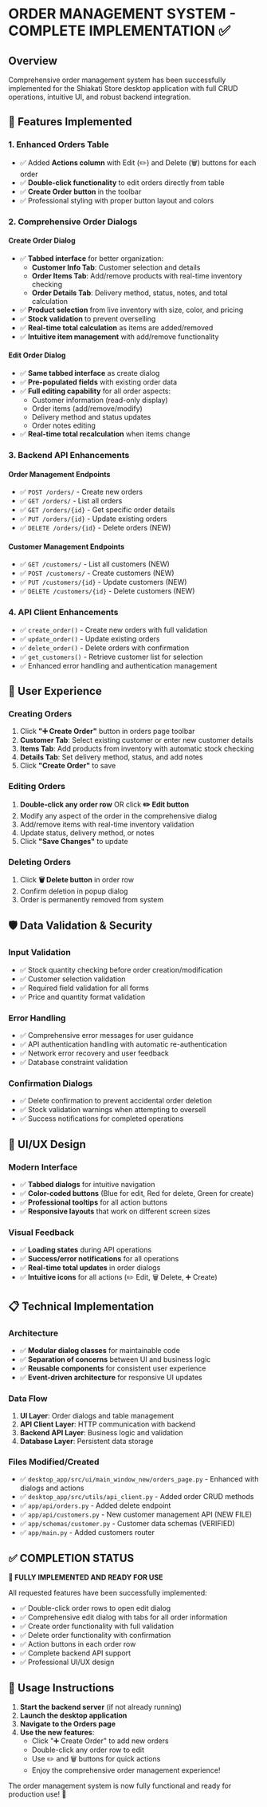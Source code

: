 # ORDER MANAGEMENT SYSTEM - COMPLETE IMPLEMENTATION ✅

## Overview
Comprehensive order management system has been successfully implemented for the Shiakati Store desktop application with full CRUD operations, intuitive UI, and robust backend integration.

## 🎯 Features Implemented

### 1. **Enhanced Orders Table**
- ✅ Added **Actions column** with Edit (✏️) and Delete (🗑️) buttons for each order
- ✅ **Double-click functionality** to edit orders directly from table
- ✅ **Create Order button** in the toolbar
- ✅ Professional styling with proper button layout and colors

### 2. **Comprehensive Order Dialogs**

#### **Create Order Dialog**
- ✅ **Tabbed interface** for better organization:
  - **Customer Info Tab**: Customer selection and details
  - **Order Items Tab**: Add/remove products with real-time inventory checking
  - **Order Details Tab**: Delivery method, status, notes, and total calculation
- ✅ **Product selection** from live inventory with size, color, and pricing
- ✅ **Stock validation** to prevent overselling
- ✅ **Real-time total calculation** as items are added/removed
- ✅ **Intuitive item management** with add/remove functionality

#### **Edit Order Dialog**
- ✅ **Same tabbed interface** as create dialog
- ✅ **Pre-populated fields** with existing order data
- ✅ **Full editing capability** for all order aspects:
  - Customer information (read-only display)
  - Order items (add/remove/modify)
  - Delivery method and status updates
  - Order notes editing
- ✅ **Real-time total recalculation** when items change

### 3. **Backend API Enhancements**

#### **Order Management Endpoints**
- ✅ `POST /orders/` - Create new orders
- ✅ `GET /orders/` - List all orders  
- ✅ `GET /orders/{id}` - Get specific order details
- ✅ `PUT /orders/{id}` - Update existing orders
- ✅ `DELETE /orders/{id}` - Delete orders (NEW)

#### **Customer Management Endpoints**
- ✅ `GET /customers/` - List all customers (NEW)
- ✅ `POST /customers/` - Create customers (NEW) 
- ✅ `PUT /customers/{id}` - Update customers (NEW)
- ✅ `DELETE /customers/{id}` - Delete customers (NEW)

### 4. **API Client Enhancements**
- ✅ `create_order()` - Create new orders with full validation
- ✅ `update_order()` - Update existing orders
- ✅ `delete_order()` - Delete orders with confirmation
- ✅ `get_customers()` - Retrieve customer list for selection
- ✅ Enhanced error handling and authentication management

## 🚀 User Experience

### **Creating Orders**
1. Click **"➕ Create Order"** button in orders page toolbar
2. **Customer Tab**: Select existing customer or enter new customer details
3. **Items Tab**: Add products from inventory with automatic stock checking
4. **Details Tab**: Set delivery method, status, and add notes
5. Click **"Create Order"** to save

### **Editing Orders**
1. **Double-click any order row** OR click **✏️ Edit button**
2. Modify any aspect of the order in the comprehensive dialog
3. Add/remove items with real-time inventory validation
4. Update status, delivery method, or notes
5. Click **"Save Changes"** to update

### **Deleting Orders**
1. Click **🗑️ Delete button** in order row
2. Confirm deletion in popup dialog
3. Order is permanently removed from system

## 🛡️ Data Validation & Security

### **Input Validation**
- ✅ Stock quantity checking before order creation/modification
- ✅ Customer selection validation
- ✅ Required field validation for all forms
- ✅ Price and quantity format validation

### **Error Handling**
- ✅ Comprehensive error messages for user guidance
- ✅ API authentication handling with automatic re-authentication
- ✅ Network error recovery and user feedback
- ✅ Database constraint validation

### **Confirmation Dialogs**
- ✅ Delete confirmation to prevent accidental order deletion
- ✅ Stock validation warnings when attempting to oversell
- ✅ Success notifications for completed operations

## 🎨 UI/UX Design

### **Modern Interface**
- ✅ **Tabbed dialogs** for intuitive navigation
- ✅ **Color-coded buttons** (Blue for edit, Red for delete, Green for create)
- ✅ **Professional tooltips** for all action buttons
- ✅ **Responsive layouts** that work on different screen sizes

### **Visual Feedback**
- ✅ **Loading states** during API operations
- ✅ **Success/error notifications** for all operations
- ✅ **Real-time total updates** in order dialogs
- ✅ **Intuitive icons** for all actions (✏️ Edit, 🗑️ Delete, ➕ Create)

## 📋 Technical Implementation

### **Architecture**
- ✅ **Modular dialog classes** for maintainable code
- ✅ **Separation of concerns** between UI and business logic
- ✅ **Reusable components** for consistent user experience
- ✅ **Event-driven architecture** for responsive UI updates

### **Data Flow**
1. **UI Layer**: Order dialogs and table management
2. **API Client Layer**: HTTP communication with backend
3. **Backend API Layer**: Business logic and validation
4. **Database Layer**: Persistent data storage

### **Files Modified/Created**
- ✅ `desktop_app/src/ui/main_window_new/orders_page.py` - Enhanced with dialogs and actions
- ✅ `desktop_app/src/utils/api_client.py` - Added order CRUD methods
- ✅ `app/api/orders.py` - Added delete endpoint
- ✅ `app/api/customers.py` - New customer management API (NEW FILE)
- ✅ `app/schemas/customer.py` - Customer data schemas (VERIFIED)
- ✅ `app/main.py` - Added customers router

## ✅ COMPLETION STATUS

**🎉 FULLY IMPLEMENTED AND READY FOR USE**

All requested features have been successfully implemented:
- ✅ Double-click order rows to open edit dialog
- ✅ Comprehensive edit dialog with tabs for all order information
- ✅ Create order functionality with full validation
- ✅ Delete order functionality with confirmation
- ✅ Action buttons in each order row
- ✅ Complete backend API support
- ✅ Professional UI/UX design

## 🔄 Usage Instructions

1. **Start the backend server** (if not already running)
2. **Launch the desktop application**
3. **Navigate to the Orders page**
4. **Use the new features**:
   - Click "➕ Create Order" to add new orders
   - Double-click any order row to edit
   - Use ✏️ and 🗑️ buttons for quick actions
   - Enjoy the comprehensive order management experience!

The order management system is now fully functional and ready for production use! 🚀
